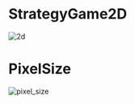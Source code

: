 # StrategyGame2D

![2d](https://user-images.githubusercontent.com/85257891/225898977-64bd587c-7b43-4663-99bf-bea859e242c9.png)

# PixelSize
![pixel_size](https://user-images.githubusercontent.com/85257891/225899284-88c1e63c-77ef-4c7d-96c6-838fc100fc6d.png)
